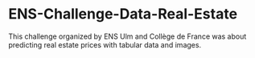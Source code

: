 # ENS-Challenge-Data-Real-Estate
This challenge organized by ENS Ulm and Collège de France was about predicting real estate prices with tabular data and images.
